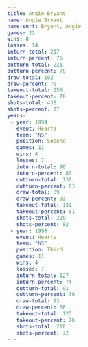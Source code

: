 ```yaml
---
title: Angie Bryant
name: Angie Bryant
name-sort: Bryant, Angie
games: 22
wins: 8
losses: 14
inturn-total: 217
inturn-percent: 76
outturn-total: 221
outturn-percent: 78
draw-total: 182
draw-percent: 76
takeout-total: 256
takeout-percent: 78
shots-total: 438
shots-percent: 77
years:
 - year: 1994
   event: Hearts
   team: "NS"
   position: Second
   games: 11
   wins: 4
   losses: 7
   inturn-total: 90
   inturn-percent: 80
   outturn-total: 130
   outturn-percent: 83
   draw-total: 89
   draw-percent: 83
   takeout-total: 131
   takeout-percent: 81
   shots-total: 220
   shots-percent: 82
 - year: 1998
   event: Hearts
   team: "NS"
   position: Third
   games: 11
   wins: 4
   losses: 7
   inturn-total: 127
   inturn-percent: 74
   outturn-total: 91
   outturn-percent: 70
   draw-total: 93
   draw-percent: 68
   takeout-total: 125
   takeout-percent: 76
   shots-total: 218
   shots-percent: 72
---
```


